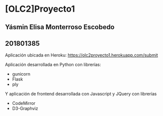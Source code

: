 # [OLC2]Proyecto1
## Yásmin Elisa Monterroso Escobedo
## 201801385

Aplicación ubicada en Heroku: https://olc2proyecto1.herokuapp.com/submit

Aplicación desarrollada en Python con librerías:
* gunicorn
* Flask
* ply

Y aplicación de frontend desarrollada con Javascript y JQuery con librerías
* CodeMirror
* D3-Graphviz
